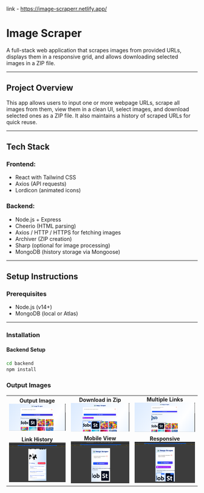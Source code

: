 
link - https://image-scraperr.netlify.app/

#  Image Scraper

A full-stack web application that scrapes images from provided URLs, displays them in a responsive grid, and allows downloading selected images in a ZIP file.

---

## Project Overview

This app allows users to input one or more webpage URLs, scrape all images from them, view them in a clean UI, select images, and download selected ones as a ZIP file. It also maintains a history of scraped URLs for quick reuse.

---

##  Tech Stack

### Frontend:
-  React with Tailwind CSS
-  Axios (API requests)
-  Lordicon (animated icons)

### Backend:
-  Node.js + Express
-  Cheerio (HTML parsing)
-  Axios / HTTP / HTTPS for fetching images
-  Archiver (ZIP creation)
-  Sharp (optional for image processing)
-  MongoDB (history storage via Mongoose)

---

##  Setup Instructions

###  Prerequisites
- Node.js (v14+)
- MongoDB (local or Atlas)

---

###  Installation

####  Backend Setup

```bash
cd backend
npm install

```
<h3>Output Images</h3>

<table>
  <tr>
    <td align="center">
      <strong>Output Image</strong><br>
      <img src="images/Screenshot 2025-05-17 172606.png" width="200">
    </td>
    <td align="center">
      <strong>Download in Zip</strong><br>
      <img src="images/Screenshot 2025-05-17 172621.png" width="200">
    </td>
    <td align="center">
      <strong>Multiple Links</strong><br>
      <img src="images/Screenshot 2025-05-17 172910.png" width="200">
    </td>
  </tr>
  <tr>
    <td align="center">
      <strong>Link History</strong><br>
      <img src="images/Screenshot 2025-05-17 173000.png" width="200">
    </td>
    <td align="center">
      <strong>Mobile View</strong><br>
      <img src="images/Screenshot 2025-05-17 173026.png" width="200">
    </td>
    <td align="center">
      <strong>Responsive</strong><br>
      <img src="images/Screenshot 2025-05-17 173039.png" width="200">
    </td>
  </tr>
</table>
